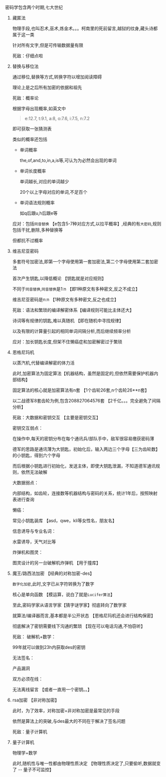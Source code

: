 密码学包含两个时期,七大世纪

1. 藏匿法

    物理手段,也叫忍术,巫术,炼金术。。。柯南里的死前留言,越狱的纹身,藏头诗都属于这一类

    针对所有文字,但是可传输数据量有限

    死敌：仔细点啦
2. 替换与移位法

    通过移位,替换等方式,转换字符以增加阅读障碍

    理论上是之后所有加密的依据和祖先

    死敌：概率论

    根据字母出现概率,如英文中
    >e:12.7, t:9.1, a:8, o:7.6, i:7.5, n:7.2

    即可获取一张猜测表

    类似的概率还包括
    - 单词概率 
    
        the,of,and,to,in,a,is等,可认为为必然会出现的单词

    - 单词长度概率

        单词越长,对应的单词越少

        20个以上字母对应的单词,不足百个

    - 单词语法规则概率

        如q后跟u,h后跟e等

    应对：包括`同音替换` 【e包含5-7种对应方式,以拉平概率】,经典的有`大密码`,规则包括干扰,删除,多种替换等

    但都抗不过概率
3. 维吉尼亚密码

    多套符号加密法,即第一个字母使用第一套加密法,第二个字母使用第二套加密法

    首次产生钥匙,以降低概论 【钥匙就是对应规则】

    不同于`同音替换`,`同音替换`是1:n 【即1种原文有多种密文,反之不成立】

    维吉尼亚密码是n:n 【1种原文有多种密文,反之也成立】

    死敌：语法和繁琐的编译解密体系【编译规则可能比主体还大】

    诗词等有规律的钥匙,难以真随机 【即在随机中寻找规律】

    以及有限的计算量引起的相同单词间隔分析,而后继续频率分析

    应对：加长钥匙长度,但架不住懒癌症和加密解密过于繁琐

4. 恩格尼玛机

    以蒸汽机,代替编译解密的体力活

    此时,加密算法为固定算法【机器结构，虽然是固定的,但依然需要保护机器内部结构】

    固定算法的核心就是加密算法有n套 【1个齿轮26套,n个齿轮26**n套】

    以二战德军8套齿轮为例,包含208827064576套 【2千亿。。。完全避免了间隔分析】


    死敌：大数据和密钥交互  【主要是密钥交互】

    密钥交互弱点：

    在操作中,每天的密钥分布在每个通讯兵/部队手中，敌军很容易缴获密码薄

    德军的思路是通讯薄为大钥匙，初始化后，输入两边三个字母【三为齿轮数】的小钥匙，得到六个字母

    而后根据小钥匙进行初始化，发送主体，即使大钥匙泄漏，不知道德军通讯规则，依然无法破解 

    大数据弱点：

    内部结构，如齿轮，连接数等机器结构与密码的关系，统计1年后，按照映射表进行查询

    懒癌：

    常见小钥匙装库 【asd，qwe，kli等女性名，朋友名】

    信息诱导与专业名词：

    水雷诱导，天气对比等

    炸弹机和图灵：

    图灵设计的另一台破解机炸弹机 【用于撞库】
5. 魔王/路西法加密   【经典的对称加密-des】 

    `数字化加密`,此时,文字已从字符转换为了数字

    核心是单向函数 【模运算，说白了就是`Lucifer算法`】

    至此,密码学家从语言学家【猜字谜学家】彻底转向了数学家

    就算法/编译器而言,基本都是半公开状态 【恩格尼玛机还会进行结构保密】

    彻底解决了密钥需要线下沟通的繁琐 【现在可以电话沟通,不怕窃听】

    死敌：
    破解机+数学：

    99年就可以做到23h内获取des的密钥
    
    无法签名：

    产品漏洞

    双方必须在线：

    无法离线留言 【或者一直用一个密钥。。】

6. rsa加密  【非对称加密】 

    此时，为了效率，对称加密+非对称加密是最常见的手段

    依然是算法上的突破,与des最大的不同在于解决了签名问题

    死敌：量子计算机
7. 量子计算机

    物理学+数学

    此时,随机性与唯一性都由物理性质决定 【物理性质决定了,只要偷听,数据就变了 -- 量子不可监控】